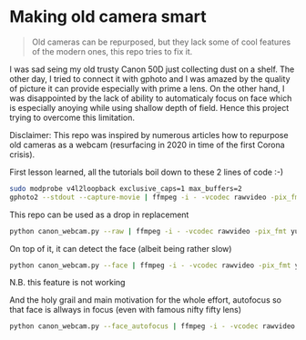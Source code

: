 # Making old camera smart
> Old cameras can be repurposed, but they lack some of cool features of the modern ones, this repo tries to fix it.

I was sad seing my old trusty Canon 50D just collecting dust on a shelf. The other day, I tried to connect it with gphoto and I was amazed by the quality of picture it can provide especially with prime a lens. On the other hand, I was disappointed by the lack of ability to automaticaly focus on face which is especially anoying while using shallow depth of field. Hence this project trying to overcome this limitation.

Disclaimer: This repo was inspired by numerous articles how to repurpose old cameras as a webcam (resurfacing in 2020 in time of the first Corona crisis).

First lesson learned, all the tutorials boil down to these 2 lines of code :-) 
```bash
sudo modprobe v4l2loopback exclusive_caps=1 max_buffers=2
gphoto2 --stdout --capture-movie | ffmpeg -i - -vcodec rawvideo -pix_fmt yuv420p -threads 0 -f v4l2 /dev/video2
```

This repo can be used as a drop in replacement
```bash
python canon_webcam.py --raw | ffmpeg -i - -vcodec rawvideo -pix_fmt yuv420p -threads 0 -f v4l2 /dev/video2
```

On top of it, it can detect the face (albeit being rather slow)
```bash
python canon_webcam.py --face | ffmpeg -i - -vcodec rawvideo -pix_fmt yuv420p -threads 0 -f v4l2 /dev/video2
```
N.B. this feature is not working

And the holy grail and main motivation for the whole effort, autofocus so that face is allways in focus (even with famous nifty fifty lens)
```bash
python canon_webcam.py --face_autofocus | ffmpeg -i - -vcodec rawvideo -pix_fmt yuv420p -threads 0 -f v4l2 /dev/video2
```

